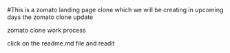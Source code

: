 #This is a zomato landing page clone which we will be creating in upcoming days
the zomato clone update

zomato clone work process

click on the readme.md file and readit